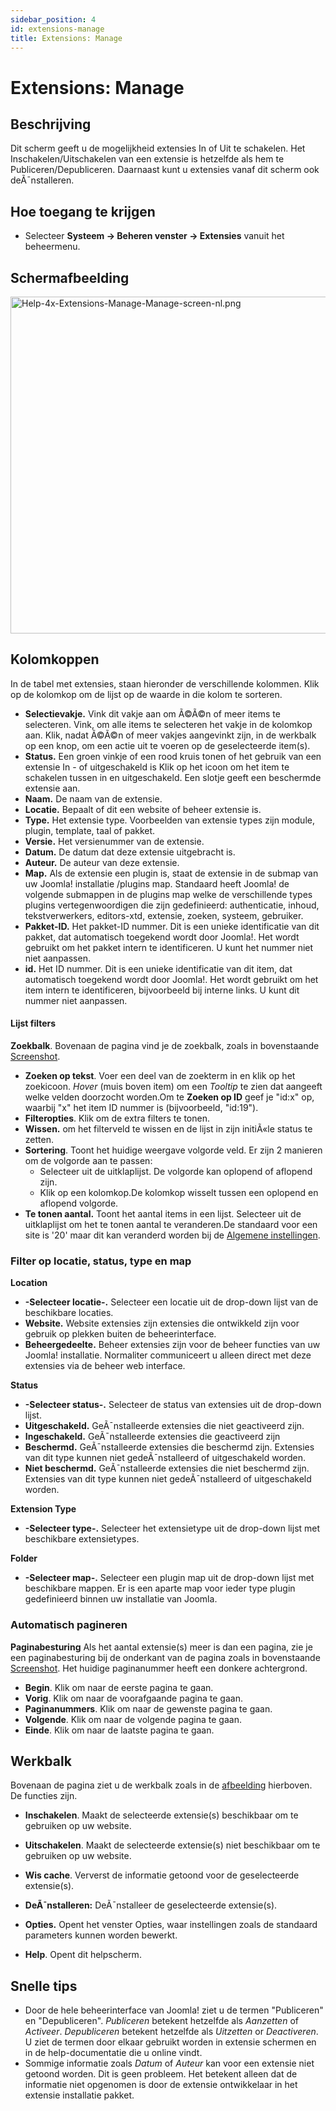 ```yaml
---
sidebar_position: 4
id: extensions-manage
title: Extensions: Manage
---
```

# Extensions: Manage
## Beschrijving

Dit scherm geeft u de mogelijkheid extensies In of Uit te schakelen. Het
Inschakelen/Uitschakelen van een extensie is hetzelfde als hem te
Publiceren/Depubliceren. Daarnaast kunt u extensies vanaf dit scherm ook
deÃ¯nstalleren.

## Hoe toegang te krijgen

- Selecteer **Systeem **→** Beheren venster **→** Extensies** vanuit het
  beheermenu.

## Schermafbeelding

<img
src="https://docs.joomla.org/images/thumb/a/a0/Help-4x-Extensions-Manage-Manage-screen-nl.png/800px-Help-4x-Extensions-Manage-Manage-screen-nl.png"
decoding="async"
srcset="https://docs.joomla.org/images/a/a0/Help-4x-Extensions-Manage-Manage-screen-nl.png 1.5x"
data-file-width="1200" data-file-height="809" width="800" height="539"
alt="Help-4x-Extensions-Manage-Manage-screen-nl.png" />

## Kolomkoppen

In de tabel met extensies, staan hieronder de verschillende kolommen.
Klik op de kolomkop om de lijst op de waarde in die kolom te sorteren.

- **Selectievakje.** Vink dit vakje aan om Ã©Ã©n of meer items te
  selecteren. Vink, om alle items te selecteren het vakje in de kolomkop
  aan. Klik, nadat Ã©Ã©n of meer vakjes aangevinkt zijn, in de werkbalk
  op een knop, om een actie uit te voeren op de geselecteerde item(s).
- **Status.** Een groen vinkje of een rood kruis tonen of het gebruik
  van een extensie In - of uitgeschakeld is Klik op het icoon om het
  item te schakelen tussen in en uitgeschakeld. Een slotje geeft een
  beschermde extensie aan.
- **Naam.** De naam van de extensie.
- **Locatie.** Bepaalt of dit een website of beheer extensie is.
- **Type.** Het extensie type. Voorbeelden van extensie types zijn
  module, plugin, template, taal of pakket.
- **Versie.** Het versienummer van de extensie.
- **Datum.** De datum dat deze extensie uitgebracht is.
- **Auteur.** De auteur van deze extensie.
- **Map.** Als de extensie een plugin is, staat de extensie in de submap
  van uw Joomla! installatie /plugins map. Standaard heeft Joomla! de
  volgende submappen in de plugins map welke de verschillende types
  plugins vertegenwoordigen die zijn gedefinieerd: authenticatie,
  inhoud, tekstverwerkers, editors-xtd, extensie, zoeken, systeem,
  gebruiker.
- **Pakket-ID.** Het pakket-ID nummer. Dit is een unieke identificatie
  van dit pakket, dat automatisch toegekend wordt door Joomla!. Het
  wordt gebruikt om het pakket intern te identificeren. U kunt het
  nummer niet niet aanpassen.
- **id.** Het ID nummer. Dit is een unieke identificatie van dit item,
  dat automatisch toegekend wordt door Joomla!. Het wordt gebruikt om
  het item intern te identificeren, bijvoorbeeld bij interne links. U
  kunt dit nummer niet aanpassen.

#### Lijst filters

**Zoekbalk**. Bovenaan de pagina vind je de zoekbalk, zoals in
bovenstaande [Screenshot](#screenshot).

- **Zoeken op tekst**. Voer een deel van de zoekterm in en klik op het
  zoekicoon. *Hover* (muis boven item) om een *Tooltip* te zien dat
  aangeeft welke velden doorzocht worden.Om te **Zoeken op ID** geef je
  "id:x" op, waarbij "x" het item ID nummer is (bijvoorbeeld, "id:19").
- **Filteropties**. Klik om de extra filters te tonen.
- **Wissen.** om het filterveld te wissen en de lijst in zijn initiÃ«le
  status te zetten.
- **Sortering**. Toont het huidige weergave volgorde veld. Er zijn 2
  manieren om de volgorde aan te passen:
  - Selecteer uit de uitklaplijst. De volgorde kan oplopend of aflopend
    zijn.
  - Klik op een kolomkop.De kolomkop wisselt tussen een oplopend en
    aflopend volgorde.
- **Te tonen aantal.** Toont het aantal items in een lijst. Selecteer
  uit de uitklaplijst om het te tonen aantal te veranderen.De standaard
  voor een site is '20' maar dit kan veranderd worden bij de [Algemene
  instellingen](https://docs.joomla.org/Help4.x:Site_Global_Configuration/nl#defaultlistlimit "Help4.x:Site Global Configuration/nl").

### Filter op locatie, status, type en map

**Location**

- **-Selecteer locatie-.** Selecteer een locatie uit de drop-down lijst
  van de beschikbare locaties.
- **Website.** Website extensies zijn extensies die ontwikkeld zijn voor
  gebruik op plekken buiten de beheerinterface.
- **Beheergedeelte.** Beheer extensies zijn voor de beheer functies van
  uw Joomla! installatie. Normaliter communiceert u alleen direct met
  deze extensies via de beheer web interface.

**Status**

- **-Selecteer status-.** Selecteer de status van extensies uit de
  drop-down lijst.
- **Uitgeschakeld.** GeÃ¯nstalleerde extensies die niet geactiveerd
  zijn.
- **Ingeschakeld.** GeÃ¯nstalleerde extensies die geactiveerd zijn
- **Beschermd.** GeÃ¯nstalleerde extensies die beschermd zijn. Extensies
  van dit type kunnen niet gedeÃ¯nstalleerd of uitgeschakeld worden.
- **Niet beschermd.** GeÃ¯nstalleerde extensies die niet beschermd zijn.
  Extensies van dit type kunnen niet gedeÃ¯nstalleerd of uitgeschakeld
  worden.

**Extension Type**

- **-Selecteer type-.** Selecteer het extensietype uit de drop-down
  lijst met beschikbare extensietypes.

**Folder**

- **-Selecteer map-.** Selecteer een plugin map uit de drop-down lijst
  met beschikbare mappen. Er is een aparte map voor ieder type plugin
  gedefinieerd binnen uw installatie van Joomla.

### Automatisch pagineren

**Paginabesturing** Als het aantal extensie(s) meer is dan een pagina,
zie je een paginabesturing bij de onderkant van de pagina zoals in
bovenstaande [Screenshot](#screenshot). Het huidige paginanummer heeft
een donkere achtergrond.

- **Begin**. Klik om naar de eerste pagina te gaan.
- **Vorig**. Klik om naar de voorafgaande pagina te gaan.
- **Paginanummers**. Klik om naar de gewenste pagina te gaan.
- **Volgende**. Klik om naar de volgende pagina te gaan.
- **Einde**. Klik om naar de laatste pagina te gaan.

## Werkbalk

Bovenaan de pagina ziet u de werkbalk zoals in de
[afbeelding](#Schermafbeelding) hierboven. De functies zijn.

- **Inschakelen**. Maakt de selecteerde extensie(s) beschikbaar om te
  gebruiken op uw website.

<!-- -->

- **Uitschakelen**. Maakt de selecteerde extensie(s) niet beschikbaar om
  te gebruiken op uw website.

<!-- -->

- **Wis cache**. Ververst de informatie getoond voor de geselecteerde
  extensie(s).

<!-- -->

- **DeÃ¯nstalleren:** DeÃ¯nstalleer de geselecteerde extensie(s).

<!-- -->

- **Opties.** Opent het venster Opties, waar instellingen zoals de
  standaard parameters kunnen worden bewerkt.

<!-- -->

- **Help**. Opent dit helpscherm.

## Snelle tips

- Door de hele beheerinterface van Joomla! ziet u de termen "Publiceren"
  en "Depubliceren". *Publiceren* betekent hetzelfde als *Aanzetten* of
  *Activeer*. *Depubliceren* betekent hetzelfde als *Uitzetten* or
  *Deactiveren*. U ziet de termen door elkaar gebruikt worden in
  extensie schermen en in de help-documentatie die u online vindt.
- Sommige informatie zoals *Datum* of *Auteur* kan voor een extensie
  niet getoond worden. Dit is geen probleem. Het betekent alleen dat de
  informatie niet opgenomen is door de extensie ontwikkelaar in het
  extensie installatie pakket.
